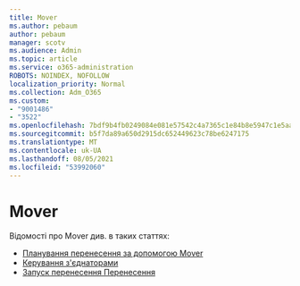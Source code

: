 ```yaml
---
title: Mover
ms.author: pebaum
author: pebaum
manager: scotv
ms.audience: Admin
ms.topic: article
ms.service: o365-administration
ROBOTS: NOINDEX, NOFOLLOW
localization_priority: Normal
ms.collection: Adm_O365
ms.custom:
- "9001486"
- "3522"
ms.openlocfilehash: 7bdf9b4fb0249084e081e57542c4a7365c1e84b8e5947c1e5aa90c3118f3930f
ms.sourcegitcommit: b5f7da89a650d2915dc652449623c78be6247175
ms.translationtype: MT
ms.contentlocale: uk-UA
ms.lasthandoff: 08/05/2021
ms.locfileid: "53992060"
---
```

# <a name="mover"></a>Mover

Відомості про Mover див. в таких статтях:

- [Планування перенесення за допомогою Mover](https://docs.microsoft.com/sharepointmigration/mover-plan-migration)
- [Керування з'єднаторами](https://docs.microsoft.com/sharepointmigration/mover-manage-connectors)
- [Запуск перенесення Перенесення](https://docs.microsoft.com/sharepointmigration/mover-running-migration)
